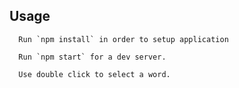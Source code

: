  ## Usage
      Run `npm install` in order to setup application
      
      Run `npm start` for a dev server.
      
      Use double click to select a word.
